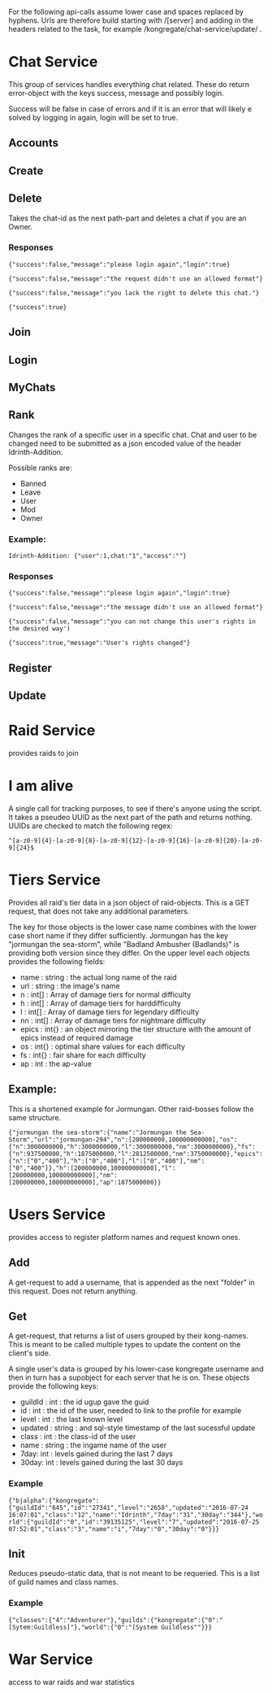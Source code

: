 For the following api-calls assume lower case and spaces replaced by hyphens. Urls are therefore build starting with /[server] and adding in the headers related to the task, for example /kongregate/chat-service/update/ .

# Chat Service

This group of services handles everything chat related. These do return error-object with the keys success, message and possibly login.

Success will be false in case of errors and if it is an error that will likely e solved by logging in again, login will be set to true.

## Accounts

## Create

## Delete

Takes the chat-id as the next path-part and deletes a chat if you are an Owner.

### Responses

`{"success":false,"message":"please login again","login":true}`

`{"success":false,"message":"the request didn't use an allowed format"}`

`{"success":false,"message":"you lack the right to delete this chat."}`

`{"success":true}`

## Join

## Login

## MyChats

## Rank

Changes the rank of a specific user in a specific chat. Chat and user to be changed need to be submitted as a json encoded value of the header Idrinth-Addition.

Possible ranks are:
- Banned
- Leave
- User
- Mod
- Owner

### Example:

`Idrinth-Addition: {"user":1,chat:"1","access":""}`

### Responses

`{"success":false,"message":"please login again","login":true}`

`{"success":false,"message":"the message didn't use an allowed format"}`

`{"success":false,"message":"you can not change this user's rights in the desired way')`

`{"success":true,"message":"User's rights changed"}`

## Register

## Update

# Raid Service

provides raids to join

# I am alive

A single call for tracking purposes, to see if there's anyone using the script. It takes a pseudeo UUID as the next part of the path and returns nothing. UUIDs are checked to match the following regex:

`^[a-z0-9]{4}-[a-z0-9]{8}-[a-z0-9]{12}-[a-z0-9]{16}-[a-z0-9]{20}-[a-z0-9]{24}$`

# Tiers Service

Provides all raid's tier data in a json object of raid-objects. This is a GET request, that does not take any additional parameters.

The key for those objects is the lower case name combines with the lower case short name if they differ sufficiently.
Jormungan has the key "jormungan the sea-storm", while "Badland Ambusher (Badlands)" is providing both version since they differ.
On the upper level each objects provides the following fields:

- name : string : the actual long name of the raid
- url : string : the image's name
- n : int[] : Array of damage tiers for normal difficulty
- h : int[] : Array of damage tiers for harddifficulty
- l : int[] : Array of damage tiers for legendary difficulty
- nn : int[] : Array of damage tiers for nightmare difficulty
- epics : int{} : an object mirroring the tier structure with the amount of epics instead of required damage
- os : int{} : optimal share values for each difficulty
- fs : int{} : fair share for each difficulty
- ap : int : the ap-value

## Example:

This is a shortened example for Jormungan. Other raid-bosses follow the same structure.

`{"jormungan the sea-storm":{"name":"Jormungan the Sea-Storm","url":"jormungan-294","n":[200000000,100000000000],"os":{"n":3000000000,"h":3000000000,"l":3000000000,"nm":3000000000},"fs":{"n":937500000,"h":1875000000,"l":2812500000,"nm":3750000000},"epics":{"n":["0","400"],"h":["0","400"],"l":["0","400"],"nm":["0","400"]},"h":[200000000,100000000000],"l":[200000000,100000000000],"nm":[200000000,100000000000],"ap":1875000000}}`

# Users Service

provides access to register platform names and request known ones.

## Add

A get-request to add a username, that is appended as the next "folder" in this request. Does not return anything.

## Get

A get-request, that returns a list of users grouped by their kong-names. This is meant to be called multiple types to update the content on the client's side.

A single user's data is grouped by his lower-case kongregate username and then in turn has a supobject for each server that he is on. These objects provide the following keys:

- guildId : int : the id ugup gave the guid
- id : int : the id of the user, needed to link to the profile for example
- level : int : the last known level
- updated : string : and sql-style timestamp of the last sucessful update
- class : int : the class-id of the user
- name : string : the ingame name of the user
- 7day: int : levels gained during the last 7 days
- 30day: int : levels gained during the last 30 days

### Example

`{"bjalpha":{"kongregate":{"guildId":"645","id":"27341","level":"2658","updated":"2016-07-24 16:07:01","class":"12","name":"Idrinth","7day":"31","30day":"344"},"world":{"guildId":"0","id":"39135125","level":"7","updated":"2016-07-25 07:52:01","class":"3","name":"i","7day":"0","30day":"0"}}}` 

## Init

Reduces pseudo-static data, that is not meant to be requeried. This is a list of guild names and class names.

### Example

`{"classes":{"4":"Adventurer"},"guilds":{"kongregate":{"0":"[Sytem:Guildless]"},"world":{"0":"[System Guildless""}}}`

# War Service

access to war raids and war statistics